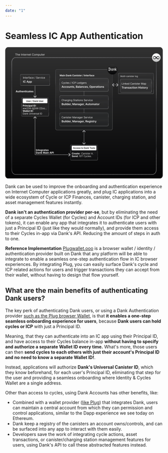 ```yaml
---
date: "1"
---
```

# Seamless IC App Authentication

![](imgs/seamless-auth.svg)

Dank can be used to improve the onboarding and authentication experience on Internet Computer applications greatly, and plug IC applications into a wide ecosystem of Cycle or ICP Finances, canister, charging station, and asset management features instantly.

**Dank isn't an authentication provider per-se**, but by eliminating the need of a separate Cycles Wallet (for Cycles) and Account IDs (for ICP and other tokens), it can enable any app that integrates it to authenticate users with just a Principal ID (just like they would normally), and provide them access to their Cycles in-app via Dank's API. Reducing the amount of steps in auth to one.

**Reference Implementation**
[Plugwallet.ooo](https://plugwallet.ooo/) is a browser wallet / identity / authentication provider built on Dank that any platform will be able to integrate to enable a seamless one-step authentication flow in IC browser experiences. By integrating Plug, you can easily surface Dank's cycle and ICP related actions for users and trigger transactions they can accept from their wallet, without having to design that flow yourself.

## What are the main benefits of authenticating Dank users?

The key perk of authenticating Dank users, or using a Dank Authentication provider [such as the Plug browser Wallet](https://plugwallet.ooo), is that **it enables a one-step seamless onboarding experience for users**, because **Dank users can hold cycles or ICP** with just a Principal ID. 

Meaning, that they can authenticate into an IC app using their Principal ID, and have access to their Cycles balance in-app **without having to specify and authorize a separate Wallet ID every time.** What's more, those users can then **send cycles to each others with just their account's Principal ID and no need to know a separate Wallet ID!**.

Instead, applications will authorize **Dank's Universal Canister ID**, which they know beforehand, for each user's Principal ID, eliminating that step for the user and providing a seamless onboarding where Identity & Cycles Wallet are a single address.

Other than access to cycles, using Dank Accounts has other benefits, like:

- Combined with a wallet provider ([like Plug](https://plugwallet.ooo)) that integrates Dank, users can maintain a central account from which they can permission and control applications, similar to the Dapp experience we see today on Ethereum.
- Dank keep a registry of the canisters an account owns/controls, and can be surfaced into any app to interact with them easily.
- Developers save the work of integrating cycle actions, asset transactions, or canister/charging station management features for users, using Dank's API to call these abstracted features instead.
